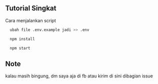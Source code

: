 ## Tutorial Singkat


Cara menjalankan script
```bash
  ubah file .env.example jadi >> .env
```
```bash
  npm install
```

```bash
  npm start
```

## Note
kalau masih bingung, dm saya aja di fb atau kirim di sini dibagian issue
